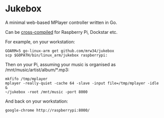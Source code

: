 Jukebox
=======
A minimal web-based MPlayer controller written in Go.

Can be [cross-compiled](https://github.com/davecheney/golang-crosscompile) for Raspberry Pi, Dockstar etc.

For example, on your workstation:

```
GOARM=5 go-linux-arm get github.com/mrw34/jukebox
scp $GOPATH/bin/linux_arm/jukebox raspberrypi:
```

Then on your Pi, assuming your music is organised as /mnt/music/artist/album/*.mp3:

```
mkfifo /tmp/mplayer
mplayer -really-quiet -cache 64 -slave -input file=/tmp/mplayer -idle &
~/jukebox -root /mnt/music -port 8000
```

And back on your workstation:

```
google-chrome http://raspberrypi:8000/
```
